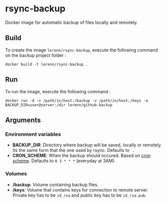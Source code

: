 # rsync-backup

Docker image for automatic backup of files locally and remotely.

## Build

To create the image `lerenn/rsync-backup`, execute the following command on the backup project folder :

    docker build -t lerenn/rsync-backup .

## Run

To run the image, execute the following command :

    docker run -d -v /path/in/host:/backup -v /path/in/host:/keys -e BACKUP_DIR=user@server:/dir lerenn/github-backup

## Arguments

### Environment variables

* **BACKUP_DIR**: Directory where backup will be saved, locally or remotely.
                  Its the same form that the one used by rsync. Defaults to ` `.
* **CRON_SCHEME**: When the backup should occured. Based on [cron scheme](https://en.wikipedia.org/wiki/Cron). Defaults to `0 3 * * *` (everyday at 3AM).

### Volumes

* **/backup**: Volume containing backup files.
* **/keys**: Volume that contains keys for connection to remote server. Private key has to be `id_rsa` and public key has to be `id_rsa.pub`.
